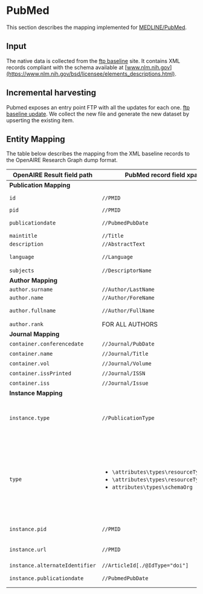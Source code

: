 # PubMed

This section describes the mapping implemented for [MEDLINE/PubMed](https://pubmed.ncbi.nlm.nih.gov/).

## Input

The native data is collected from the [ftp baseline](https://ftp.ncbi.nlm.nih.gov/pubmed/baseline/) site. 
It contains XML records compliant with the schema available at [www.nlm.nih.gov](https://www.nlm.nih.gov/bsd/licensee/elements_descriptions.html).

## Incremental harvesting
Pubmed exposes an entry point FTP with all the updates for each one. [ftp baseline update](https://ftp.ncbi.nlm.nih.gov/pubmed/updatefiles/). We collect the new file and generate the new dataset by upserting the existing item.

## Entity Mapping

The table below describes the mapping from the XML baseline records to the OpenAIRE Research Graph dump format.

| OpenAIRE Result field path     | PubMed record field xpath                                                                                                                     | Notes                                                                                                                                                                                                                                                 |
|--------------------------------|-----------------------------------------------------------------------------------------------------------------------------------------------|-------------------------------------------------------------------------------------------------------------------------------------------------------------------------------------------------------------------------------------------------------|
| **Publication Mapping**        |                                                                                                                                               |                                                                                                                                                                                                                                                       |
| `id`                           | `//PMID`                                                                                                                                      | id in the form `pmid_________::md5(pmid)`                                                                                                                                                                                                             |
| `pid`                          | `//PMID`                                                                                                                                      | `classid = classname = pmid`                                                                                                                                                                                                                          |
| `publicationdate`              | `//PubmedPubDate`                                                                                                                             | clean and normalize the format of the date to be YYYY-mm-dd                                                                                                                                                                                           |
| `maintitle`                    | `//Title`                                                                                                                                     |                                                                                                                                                                                                                                                       |
| `description`                  | `//AbstractText`                                                                                                                              |                                                                                                                                                                                                                                                       |
| `language`                     | `//Language`                                                                                                                                  | cleaning vocabulary -> dnet:languages                                                                                                                                                                                                                 |
| `subjects`                     | `//DescriptorName`                                                                                                                            | classId, className = keyword                                                                                                                                                                                                                          |
| **Author Mapping**             |                                                                                                                                               |                                                                                                                                                                                                                                                       |
| `author.surname`               | `//Author/LastName`                                                                                                                           |                                                                                                                                                                                                                                                       |
| `author.name`                  | `//Author/ForeName`                                                                                                                           |                                                                                                                                                                                                                                                       |
| `author.fullname`              | `//Author/FullName`                                                                                                                           | Concatenation of forename + lastName if exist                                                                                                                                                                                                         |
| `author.rank`                  | FOR ALL AUTHORS                                                                                                                               | sequential number starting from 1                                                                                                                                                                                                                     |
| **Journal Mapping**            |                                                                                                                                               |                                                                                                                                                                                                                                                       |
| `container.conferencedate`     | `//Journal/PubDate`                                                                                                                           | map the date of the Journal                                                                                                                                                                                                                           |
| `container.name`               | `//Journal/Title`                                                                                                                             | name of the journal                                                                                                                                                                                                                                   |
| `container.vol`                | `//Journal/Volume`                                                                                                                            | journal volume                                                                                                                                                                                                                                        |
| `container.issPrinted`         | `//Journal/ISSN`                                                                                                                              | the journal issn                                                                                                                                                                                                                                      |
| `container.iss`                | `//Journal/Issue`                                                                                                                             | The journal issue                                                                                                                                                                                                                                     |
| **Instance Mapping**           |                                                                                                                                               |                                                                                                                                                                                                                                                       |
| `instance.type`                | `//PublicationType`                                                                                                                           | if the article contains the typology `Journal Article` then we apply this type else We have to find a terms that match the vocabulary otherwise we discard it                                                                                         |
| `type`                         | <ul><li>`\attributes\types\resourceType`</li>  <li> `\attributes\types\resourceTypeGeneral` </li>  <li>`attributes\types\schemaOrg`</li></ul> | Using the **_dnet:result_typologies_** vocabulary, we look up the `instance.type` synonym to  generate one of the following main entities: <ul><li>`publication`</li>  <li>`dataset`</li> <li> `software`</li>  <li>`otherresearchproduct`</li></ul>  | 
| `instance.pid`                 | `//PMID`                                                                                                                                      | map the pmid in the pid in the instance                                                                                                                                                                                                               |
| `instance.url`                 | `//PMID`                                                                                                                                      | creates the URL by prepending `https://pubmed.ncbi.nlm.nih.gov/` to the PMId                                                                                                                                                                          |
| `instance.alternateIdentifier` | `//ArticleId[./@IdType="doi"]`                                                                                                                |                                                                                                                                                                                                                                                       |
| `instance.publicationdate`     | `//PubmedPubDate`                                                                                                                             | clean and normalize the format of the date to be YYYY-mm-dd                                                                                                                                                                                           |